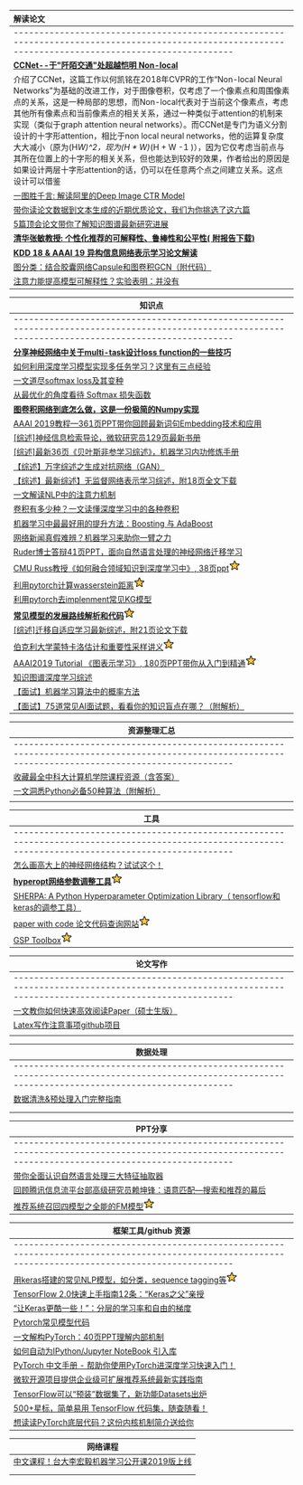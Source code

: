 | **解读论文**                                                 |
| :----------------------------------------------------------- |
| ----------------------------------------------------------------------------------------------------------------------------------------------------- |
| [**CCNet--于"阡陌交通"处超越恺明 Non-local**](https://mp.weixin.qq.com/s/l3TIZNfUYEIXpY3f5wrlXw) |
| 介绍了CCNet，这篇工作以何凯铭在2018年CVPR的工作“Non-local Neural Networks”为基础的改进工作，对于图像卷积，仅考虑了一个像素点和周围像素点的关系，这是一种局部的思想，而Non-local代表对于当前这个像素点，考虑其他所有像素点和当前像素点的相关关系，通过一种类似于attention的机制来实现（类似于graph attention neural networks）。而CCNet是专门为语义分割设计的十字形attention，相比于non local neural networks，他的运算复杂度大大减小（原为(H*W)^2，现为(H * W)*(H + W -1 )），因为它仅考虑当前点与其所在位置上的十字形的相关关系，但也能达到较好的效果，作者给出的原因是如果设计两层十字形attention的话，仍可以在任意两个点之间建立关系。这点设计可以借鉴 |
| [一图胜千言: 解读阿里的Deep Image CTR Model](https://mp.weixin.qq.com/s/JWxcwGLoqDNLmAs-Jt98Jg) |
| [带你读论文数据到文本生成的近期优质论文，我们为你挑选了这六篇](https://mp.weixin.qq.com/s/9YIZV4B2rEswydWLhNFc3A) |
| [5篇顶会论文带你了解知识图谱最新研究进展](https://mp.weixin.qq.com/s/nomVWAuvuxFJLWoxHoUCqg) |
| [**清华张敏教授: 个性化推荐的可解释性、鲁棒性和公平性( 附报告下载)**](https://mp.weixin.qq.com/s/RAQrW6Fchynbc1Rd9IcOJQ) |
| [**KDD 18 & AAAI 19 异构信息网络表示学习论文解读**](https://mp.weixin.qq.com/s/xyE9o8nx6TrabGGJwMzzIg) |
| [图分类：结合胶囊网络Capsule和图卷积GCN（附代码）](https://mp.weixin.qq.com/s/6vhFfSh2mveBiZXB1oZb1Q) |
| [注意力能提高模型可解释性？实验表明：并没有](https://mp.weixin.qq.com/s/LqjBFMXNl5KoUlfktp0w9w) |







| 知识点                                                       |
| ------------------------------------------------------------ |
| ----------------------------------------------------------------------------------------------------------------------------------------------------- |
| [**分享神经网络中关于multi-task设计loss function的一些技巧**](https://mp.weixin.qq.com/s/7Jg-YvS3nvcPJ-zYhK96EA) |
| [如何利用深度学习模型实现多任务学习？这里有三点经验](https://mp.weixin.qq.com/s/MPhKUosKZbLtVjJ1XYGXYA) |
| [一文道尽softmax loss及其变种](https://mp.weixin.qq.com/s/cYcztl8N9JF-XXp9xLJIxg) |
| [从最优化的角度看待 Softmax 损失函数](https://mp.weixin.qq.com/s/MTeuRYutMiCmthEAObyAIg) |
| [**图卷积网络到底怎么做，这是一份极简的Numpy实现**](https://mp.weixin.qq.com/s/sg9O761F0KHAmCPOfMW_kQ) |
| [AAAI 2019教程—361页PPT带你回顾最新词句Embedding技术和应用](https://mp.weixin.qq.com/s/caG7kwZfo2qpvLDbrvfpng) |
| [[综述]神经信息检索导论，微软研究员129页最新书册](https://mp.weixin.qq.com/s/5ba3EM6e9R-i3UpzUhm49w) |
| [[综述]最新36页《贝叶斯非参学习综述》，机器学习内功修炼手册](https://mp.weixin.qq.com/s/bjyO4AS1Sjo09qNMpqf6JA) |
| [【综述】万字综述之生成对抗网络（GAN）](<https://mp.weixin.qq.com/s?__biz=MzIwMTc4ODE0Mw==&mid=2247495668&idx=1&sn=e7e959b2bdd7b2763b9207ccb80fa6bc&chksm=96ea3074a19db96208a51d26f7b5b4ef9c3a37a7799ec270becc77203de4294235041ede7206&mpshare=1&scene=1&srcid=&key=c0631fa9ad87741cc520ba6455929cad392803c0f9ea1d2bb04b5e2b359e08fd13e92d6e6ae34668ffcc3300d87bbb64130cc03e611800d6d612cf50882d91a55b8dd17e9c34c0e76b8ddb61ab882745&ascene=1&uin=MTI5ODUxMDk0NA%3D%3D&devicetype=Windows+10&version=62060739&lang=zh_CN&pass_ticket=y93mW3Jy%2BZgcd1GQtje4Rb66rgLej%2BokV797xnereS4%2BchmCJi%2BIvyXlcrVYq0ch>) |
| [【综述】最新综述】无监督网络表示学习综述，附18页全文下载](<https://mp.weixin.qq.com/s?__biz=MzU2OTA0NzE2NA==&mid=2247508959&idx=1&sn=e5ef0e9344b2c344e8251729323f023c&chksm=fc8642cccbf1cbdae63432b74486f419d54fc718a0a0e8f3f136b0208c95f920aefd4ce859c2&scene=0&xtrack=1&key=54e754b9be6197c7eda23f08e912e25dddb00e41bd552f8111e699f83bca5dfea88546352b2e7920e9050e0bfe5c4ef6d52858aaedd0c99112c1f01aca0a06612252d83d278ce1d11542b63b053675ab&ascene=1&uin=MTI5ODUxMDk0NA%3D%3D&devicetype=Windows+10&version=62060739&lang=zh_CN&pass_ticket=lxHeD4n4yFGLJjjKhJIfhVNUKmQx%2Fo8quenvQfVfdcCIYZwFnKy8wiz7DDwJudKq>) |
| [一文解读NLP中的注意力机制](https://mp.weixin.qq.com/s/TM5poGwSGi5C9szO13GYxg) |
| [卷积有多少种？一文读懂深度学习中的各种卷积](https://mp.weixin.qq.com/s/Olliwe3ux77H4Vlsn4IrCw) |
| [机器学习中最最好用的提升方法：Boosting 与 AdaBoost](https://mp.weixin.qq.com/s/zx9eveRJ4b8EWxI7z4-f6w) |
| [网络新闻真假难辨？机器学习来助你一臂之力](https://mp.weixin.qq.com/s/S0vUBFCfizjVe_L4SIrGqQ) |
| [Ruder博士答辩41页PPT，面向自然语言处理的神经网络迁移学习](https://mp.weixin.qq.com/s/0Zcrwi3WROzm19ApDZINMQ) |
| [CMU Russ教授《如何融合领域知识到深度学习中》, 38页ppt](https://mp.weixin.qq.com/s/87QkA36gXuEJeORVkR_ndQ)![1551255282854](readme.assets/1551255282854.png) |
| [利用pytorch计算wasserstein距离](https://github.com/dfdazac/wassdistance)![1551255282854](readme.assets/1551255282854.png) |
| [利用pytorch去implenment常见KG模型](https://github.com/DeepGraphLearning/KnowledgeGraphEmbedding) |
| [**常见模型的发展路线解析和代码**![1551255282854](readme.assets/1551255282854.png)](https://skymind.ai/wiki/attention-mechanism-memory-network) |
| [[综述]迁移自适应学习最新综述，附21页论文下载](https://mp.weixin.qq.com/s/nIV7n8o7t2F3j0XFr9v-vg) |
| [伯克利大学蒙特卡洛估计和重要性采样讲义](https://github.com/kevinzakka/monte-carlo)![1551255282854](readme.assets/1551255282854.png) |
| [AAAI2019 Tutorial 《图表示学习》, 180页PPT带你从入门到精通](https://mp.weixin.qq.com/s/xc_TnMLs3o2LQ8eM4naZDw)![1551255282854](readme.assets/1551255282854.png) |
| [知识图谱深度学习综述](https://wx.zsxq.com/mweb/views/topicdetail/topicdetail.html?topic_id=111182115221412&user_id=5448515554) |
| [【面试】机器学习算法中的概率方法](https://mp.weixin.qq.com/s?__biz=MzI4MDYzNzg4Mw==&mid=2247489053&idx=4&sn=bb477e2af97d0f4c0a1d11ae1b8a2af3&chksm=ebb42ec9dcc3a7dffef3cb633cce58c79d4d3c6b835394b43d64fc296908f5d277f549dc42c6&scene=0&xtrack=1&key=c0631fa9ad87741c7766f0b177ce4bd2d411750707800b6795a0dbc65d1c9c048dcd5ccd6f433dcc2b6dc5f66c54bf26f4869dd513960f4c333df6d1263ee3fba559c80115d85387c01c48cbc049d194&ascene=1&uin=MTI5ODUxMDk0NA%3D%3D&devicetype=Windows+10&version=62060739&lang=zh_CN&pass_ticket=b7aCz5SYWACzEngozNpdsQ4hrW5EImxRRnOYIfoVdDcBHQdV1qeLQmwaDbEfZadx) |
| [【面试】75道常见AI面试题，看看你的知识盲点在哪？（附解析）](https://mp.weixin.qq.com/s?__biz=MzI4MDYzNzg4Mw==&mid=2247489053&idx=3&sn=f09ab8882a7df178e451b1f2561bbc19&chksm=ebb42ec9dcc3a7df8a32311f9502a26cb10b2439b0a2ac370017e87835c820ee25ca6e8ebc25&scene=0&xtrack=1&key=a9d4b584c784361897a3fe6e1145acfb6e956e4ed8079cffcb38d6b8eac56f21a68c8ac8e16a37d75012e40c1d5ada521776c1c8d84ac68683a21e061f51581e2befe735a4ee06802480a0af4f810f33&ascene=1&uin=MTI5ODUxMDk0NA%3D%3D&devicetype=Windows+10&version=62060739&lang=zh_CN&pass_ticket=b7aCz5SYWACzEngozNpdsQ4hrW5EImxRRnOYIfoVdDcBHQdV1qeLQmwaDbEfZadx) |



| 资源整理汇总                                                 |
| ------------------------------------------------------------ |
| ----------------------------------------------------------------------------------------------------------------------------------------------------- |
| [收藏最全中科大计算机学院课程资源（含答案）](https://mp.weixin.qq.com/s/q79wpijKxGW8V5sLfFIntw) |
| [一文洞悉Python必备50种算法（附解析）](https://mp.weixin.qq.com/s/Y1uCF-aWMj2FuVp_4auKyQ) |
|                                                              |





| 工具                                                         |
| ------------------------------------------------------------ |
| ----------------------------------------------------------------------------------------------------------------------------------------------------- |
| [怎么画高大上的神经网络结构？试试这个！](https://mp.weixin.qq.com/s/UwPCDA89GH5X-HubeJddnQ) |
| [**hyperopt网络参数调整工具**](https://github.com/hyperopt/hyperopt)![1551255282854](readme.assets/1551255282854.png) |
| [SHERPA: A Python Hyperparameter Optimization Library（ tensorflow和keras的调参工具）](https://github.com/sherpa-ai/sherpa) |
| [paper with code 论文代码查询网站](https://paperswithcode.com)![1551255282854](readme.assets/1551255282854.png) |
| [GSP Toolbox](https://arxiv.org/pdf/1408.5781v1.pdf)![1551255282854](readme.assets/1551255282854.png) |



| 论文写作                                                     |
| ------------------------------------------------------------ |
| ----------------------------------------------------------------------------------------------------------------------------------------------------- |
| [一文教你如何快速高效阅读Paper（硕士生版）](https://mp.weixin.qq.com/s/u3D1RX-ZCfwNa0IATvX0ug) |
| [Latex写作注意事项github项目](https://github.com/Wookai/paper-tips-and-tricks#tips-and-tricks-for-writing-scientific-papers) |
|                                                              |





| 数据处理                                                     |
| ------------------------------------------------------------ |
| ----------------------------------------------------------------------------------------------------------------------------------------------------- |
| [数据清洗&预处理入门完整指南](https://mp.weixin.qq.com/s/r7ngZOM9tO-_OSfvs2aDJw) |
|                                                              |
|                                                              |



| PPT分享                                                      |
| ------------------------------------------------------------ |
| ----------------------------------------------------------------------------------------------------------------------------------------------------- |
| [带你全面认识自然语言处理三大特征抽取器](https://mp.weixin.qq.com/s?__biz=MzI1MjQ2OTQ3Ng==&mid=2247494178&idx=1&sn=3190dbf682a3315e55b5ff6801ff3f2c&chksm=e9e1e3a9de966abf7774459344a35dd6010dcf4cfbb45c1cc9b5324a76856c755850d4bf5f23&scene=0#rd) |
| [回顾腾讯信息流平台部高级研究员赖坤锋：语意匹配—搜索和推荐的幕后](https://mp.weixin.qq.com/s?__biz=MzU1NTUxNTM0Mg==&mid=2247490419&idx=3&sn=0b5a995f33aff85846f743c15577289b&chksm=fbd277d2cca5fec4157f35ed5762036e21afcb0f385c7aea19cd29bebeef49210f67a509d62a&mpshare=1&scene=1&srcid=#rd) |
| [推荐系统召回四模型之全能的FM模型](https://mp.weixin.qq.com/s?__biz=MzU1NTUxNTM0Mg==&mid=2247490516&idx=3&sn=9d27d35479ce45020b2c0e02a50b5872&chksm=fbd27775cca5fe6348bff06f3caa48375bd94b6c1cd2db6458234f19fbc1adb47891c4097491&scene=0&xtrack=1&key=b824cb4e3d5c36e8c6329adc818a837da8d1ad88d58b259f6592e34404b1ab30d3bfba08c778b4e821ed0ae5051469e3c2b7f14cc19dd09de2c876959591ee0780373f7392fcd36793df418b68d7a69c&ascene=1&uin=MTI5ODUxMDk0NA%3D%3D&devicetype=Windows+10&version=62060728&lang=zh_CN&pass_ticket=LP6wPjODpYEahKUrIp%2FDQd4qrQdAVnLev%2B%2BDjIPNsVb9k3OAEncdeEqdR56umvRm)![1551255282854](readme.assets/1551255282854.png) |



| 框架工具/github 资源                                         |
| ------------------------------------------------------------ |
| ----------------------------------------------------------------------------------------------------------------------------------------------------- |
| [用keras搭建的常见NLP模型，如分类，sequence tagging等](https://github.com/BrikerMan/Kashgari)![1551255282854](readme.assets/1551255282854.png) |
| [TensorFlow 2.0快速上手指南12条：“Keras之父”亲授](https://mp.weixin.qq.com/s/YJMKiPP5e5quhks5E09yvw) |
| [“让Keras更酷一些！”：分层的学习率和自由的梯度](https://mp.weixin.qq.com/s/4Nz2e_vNYgq_y01JFneSfw) |
| [Pytorch常见模型代码](https://github.com/ritchieng/the-incredible-pytorch) |
| [一文解构PyTorch：40页PPT理解内部机制](https://mp.weixin.qq.com/s?__biz=MzI3MTA0MTk1MA==&mid=2652039363&idx=5&sn=a7c858e6c8217414cb9a40d742adf5fe&chksm=f1219c32c65615241941cb72930ccab8bd05f899a027d761c3e526f08d5e19ddedbbe0bbdec1&scene=0&xtrack=1&key=65174d7f09beb1f54bf2a0cfcfd6823124597eab79ca79e3016cdf0b6fac638835ba35ffa6d231177df501e2f064dfbb80e0071716228ff1ff7bd93ec25c312663e1a7b8ac9f412437fd7ad417ed23cb&ascene=1&uin=MTI5ODUxMDk0NA%3D%3D&devicetype=Windows+10&version=62060728&lang=zh_CN&pass_ticket=LHwKo%2Bj8qIAvY3lpcQuaq64N28FNrgviPoCX7g5KLBFrD0zZQjByum%2BgRA9nr28m) |
| [如何自动为IPython/Jupyter NoteBook 引入库](https://mp.weixin.qq.com/s/xZEIwTsfhkcQQBIJNqhPJg) |
| [PyTorch 中文手册 - 帮助你使用PyTorch进深度学习快速入门！](https://mp.weixin.qq.com/s/oNaDNcxGGOr7ZkY5sFuXvQ) |
| [微软开源项目提供企业级可扩展推荐系统最新实践指南](https://mp.weixin.qq.com/s/pBAnC06NQXhT3_q4jNimsQ) |
| [TensorFlow可以“预装”数据集了，新功能Datasets出炉](https://mp.weixin.qq.com/s/maO5Cs2hU-PDXIVbvwPa3Q) |
| [500+星标，简单易用 TensorFlow 代码集，随查随看！](https://mp.weixin.qq.com/s/i6TihkjhfuRrlye162fTpw) |
| [想读读PyTorch底层代码？这份内核机制简介送给你](https://mp.weixin.qq.com/s/TsR-jgO2c2-dbqnk1mEj8w) |



| 网络课程                                                     |
| ------------------------------------------------------------ |
| [中文课程！台大李宏毅机器学习公开课2019版上线](<https://mp.weixin.qq.com/s?__biz=MzA3MzI4MjgzMw==&mid=2650758780&idx=2&sn=25dbf006ead8e67676ba3d7062324ede&chksm=871a9a02b06d1314b4b76e4f4f2c35c0f47e378a12909ceeb1643e40d654cfe997fefef8e005&mpshare=1&scene=1&srcid=&key=14af0718ac9cde95a75ddda240e3a7d2c3d155d006124138c942bd2c63335aa0cb71179bcc2c624eda1121c80804ee152b50e524201068fd007deadccdd7c4a31ee8493ce28ce090b2ccecc0b5297153&ascene=1&uin=MTI5ODUxMDk0NA%3D%3D&devicetype=Windows+10&version=62060739&lang=zh_CN&pass_ticket=b7aCz5SYWACzEngozNpdsQ4hrW5EImxRRnOYIfoVdDcBHQdV1qeLQmwaDbEfZadx>) |
|                                                              |
|                                                              |

